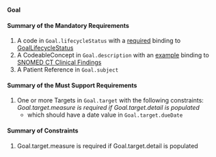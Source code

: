 **Goal**

#### Summary of the Mandatory Requirements
1.  A  code  in `Goal.lifecycleStatus`
with a [required](http://hl7.org/fhir/R4/terminologies.html#required)
 binding to [GoalLifecycleStatus](http://hl7.org/fhir/ValueSet/goal-status)
1.  A  CodeableConcept  in `Goal.description`
with an [example](http://hl7.org/fhir/R4/terminologies.html#example)
 binding to [SNOMED CT Clinical Findings](http://hl7.org/fhir/ValueSet/clinical-findings)
1.  A Patient Reference  in `Goal.subject`

#### Summary of the Must Support Requirements
1. One or more  Targets  in `Goal.target`
 with the following constraints: *Goal.target.measure is required if Goal.target.detail is populated*
   - which should have a  date value  in `Goal.target.dueDate`

#### Summary of Constraints
1. Goal.target.measure is required if Goal.target.detail is populated
